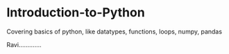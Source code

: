 # Introduction-to-Python
Covering basics of python, like datatypes, functions, loops, numpy, pandas

Ravi.............
